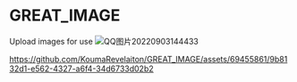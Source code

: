 # GREAT_IMAGE
Upload images for use
![QQ图片20220903144433](https://github.com/KoumaRevelaiton/GREAT_IMAGE/assets/69455861/994f56ad-395b-4224-afe3-a6219e90ba5c)


https://github.com/KoumaRevelaiton/GREAT_IMAGE/assets/69455861/9b8132d1-e562-4327-a6f4-34d6733d02b2

